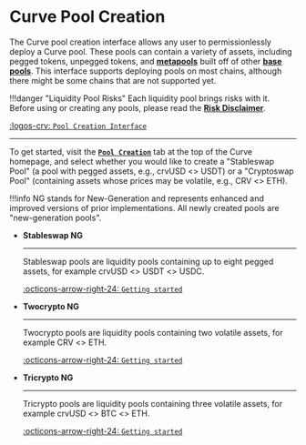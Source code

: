 <h1>Curve Pool Creation</h1>

The Curve pool creation interface allows any user to permissionlessly deploy a Curve pool. These pools can contain a variety of assets, including pegged tokens, unpegged tokens, and [**metapools**](../lp/pools.md) built off of other [**base pools**](../lp/pools.md). This interface supports deploying pools on most chains, although there might be some chains that are not supported yet.

!!!danger "Liquidity Pool Risks"
    Each liquidity pool brings risks with it. Before using or creating any pools, please read the [**Risk Disclaimer**](../risks-security/risks/pool.md).


[:logos-crv: `Pool Creation Interface`](https://curve.fi/#/ethereum/create-pool)


---

To get started, visit the [**`Pool Creation`**](https://curve.fi/#/ethereum/create-pool) tab at the top of the Curve homepage, and select whether you would like to create a "Stableswap Pool" (a pool with pegged assets, e.g., crvUSD <> USDT) or a "Cryptoswap Pool" (containing assets whose prices may be volatile, e.g., CRV <> ETH).


!!!info
    NG stands for New-Generation and represents enhanced and improved versions of prior implementations. All newly created pools are "new-generation pools".

<div class="grid cards" markdown>

-   **Stableswap NG**

    ---

    Stableswap pools are liquidity pools containing up to eight pegged assets, for example crvUSD <> USDT <> USDC.

    [:octicons-arrow-right-24: `Getting started`](./creating-a-stableswap-ng-pool.md)

-   **Twocrypto NG**

    ---

    Twocrypto pools are liquidity pools containing two volatile assets, for example CRV <> ETH.

    [:octicons-arrow-right-24: `Getting started`](./creating-a-twocrypto-ng-pool.md)

-   **Tricrypto NG**

    ---

    Tricrypto pools are liquidity pools containing three volatile assets, for example crvUSD <> BTC <> ETH.

    [:octicons-arrow-right-24: `Getting started`](./creating-a-tricrypto-ng-pool.md)

</div>


